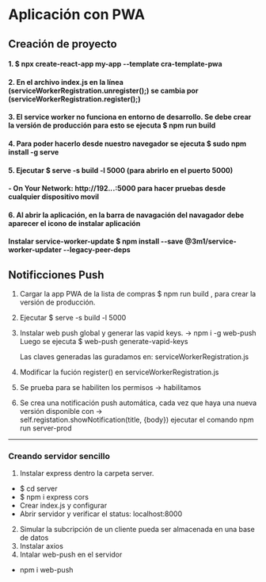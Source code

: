 # Aplicación con PWA

## Creación de proyecto

#### 1. $ npx create-react-app my-app --template cra-template-pwa

#### 2. En el archivo index.js en la línea (serviceWorkerRegistration.unregister();) se cambia por (serviceWorkerRegistration.register();)

#### 3. El service worker no funciona en entorno de desarrollo. Se debe crear la versión de producción para esto se ejecuta $ npm run build

#### 4. Para poder hacerlo desde nuestro navegador se ejecuta $ sudo npm install -g serve

#### 5. Ejecutar $ serve -s build -l 5000 (para abrirlo en el puerto 5000)

#### - On Your Network:  http://192.***.*.**:5000 para hacer pruebas desde cualquier dispositivo movil

#### 6. Al abrir la aplicación, en la barra de navagación del navagador debe aparecer el icono de instalar aplicación  

#### Instalar service-worker-update $ npm install --save @3m1/service-worker-updater --legacy-peer-deps

## Notificciones Push
1. Cargar la app PWA de la lista de compras
$ npm run build , para crear la versión de producción.
2. Ejecutar $ serve -s build -l 5000
3. Instalar web push global y generar las vapid keys. -> 
    npm i -g web-push
    Luego se ejecuta 
    $ web-push generate-vapid-keys

    Las claves generadas las guradamos en: serviceWorkerRegistration.js
4. Modificar la fución register() en serviceWorkerRegistration.js
5. Se prueba para se habiliten los permisos -> habilitamos
6. Se crea una notificación push automática, cada vez que haya una nueva versión disponible con ->  
self.registation.showNotification(title, {body})
ejecutar el comando npm run server-prod

-----------------------------------------------

### Creando servidor sencillo
1. Instalar express dentro la carpeta server.
  - $ cd server
  - $ npm i express cors
  - Crear index.js y configurar
  - Abrir servidor y verificar el status: localhost:8000
2. Simular la subcripción de un cliente pueda ser almacenada en una base de datos
3. Instalar axios
4. Intalar web-push en el servidor
  -   npm i web-push